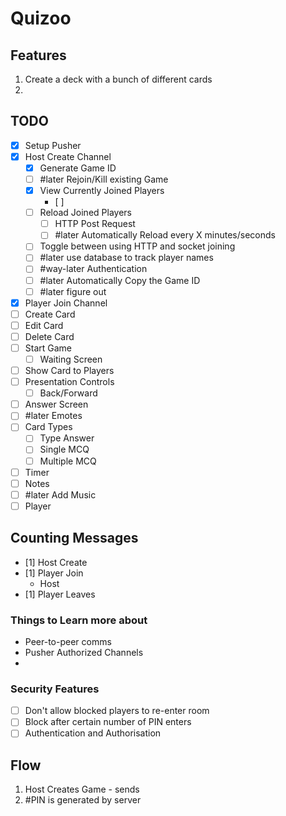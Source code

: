 # Quizoo

## Features

1. Create a deck with a bunch of different cards
2.

## TODO
- [x] Setup Pusher
- [x] Host Create Channel
  - [x] Generate Game ID
  - [ ] #later Rejoin/Kill existing Game
  - [x] View Currently Joined Players
    - [ ] 
  - [ ] Reload Joined Players
    - [ ] HTTP Post Request
    - [ ] #later Automatically Reload every X minutes/seconds
  - [ ] Toggle between using HTTP and socket joining
  - [ ] #later use database to track player names
  - [ ] #way-later Authentication
  - [ ] #later Automatically Copy the Game ID
  - [ ] #later figure out
- [x] Player Join Channel
- [ ] Create Card
- [ ] Edit Card
- [ ] Delete Card
- [ ] Start Game
  - [ ] Waiting Screen
- [ ] Show Card to Players
- [ ] Presentation Controls
  - [ ] Back/Forward
- [ ] Answer Screen
- [ ] #later Emotes
- [ ] Card Types
  - [ ] Type Answer
  - [ ] Single MCQ
  - [ ] Multiple MCQ
- [ ] Timer
- [ ] Notes
- [ ] #later Add Music
- [ ] Player 

## Counting Messages

- [1] Host Create
- [1] Player Join
  - Host
- [1] Player Leaves

### Things to Learn more about

- Peer-to-peer comms
- Pusher Authorized Channels
-

### Security Features

- [ ] Don't allow blocked players to re-enter room
- [ ] Block after certain number of PIN enters
- [ ] Authentication and Authorisation

## Flow

1. Host Creates Game - sends
2. #PIN is generated by server
